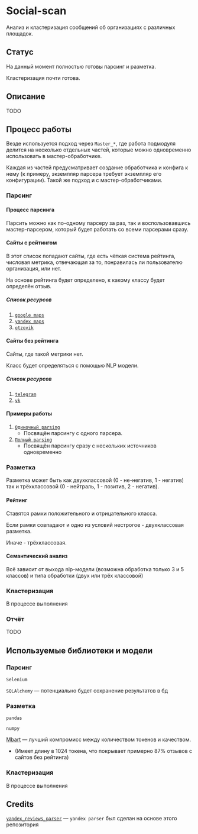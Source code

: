 # Social-scan

Анализ и кластеризация сообщений об организациях с различных площадок.

## Статус

На данный момент полностью готовы парсинг и разметка.

Кластеризация почти готова.

## Описание

TODO

## Процесс работы

Везде используется подход через `Master_*`, где работа подмодуля делится на несколько отдельных частей, которые можно одновременно использовать в мастер-обработчике.

Каждая из частей предусматривает создание обработчика и конфига к нему (к примеру, экземпляр парсера требует экземпляр его конфигурации). Такой же подход и с мастер-обработчиками.

### Парсинг

#### Процесс парсинга

Парсить можно как по-одному парсеру за раз, так и воспользовавшись мастер-парсером, который будет работать со всеми парсерами сразу.

#### Сайты с рейтингом

В этот список попадают сайты, где есть чёткая система рейтинга, числовая метрика, отвечающая за то, понравилась ли пользователю организация, или нет.

На основе рейтинга будет определено, к какому классу будет определён отзыв.

##### Список ресурсов

1. [`google maps`](src/get_info/parsers/google_maps)
2. [`yandex maps`](src/get_info/parsers/yandex_maps)
3. [`otzovik`](src/get_info/parsers/otzovik)

#### Сайты без рейтинга

Сайты, где такой метрики нет.

Класс будет определяться с помощью NLP модели.

##### Список ресурсов

1. [`telegram`](src/get_info/parsers/telegram)
2. [`vk`](src/get_info/parsers/vk)

#### Примеры работы

1. [`Одиночный parsing`](examples/01_single-parser.py)
    - Посвящён парсингу с одного парсера.
2. [`Полный parsing`](examples/01_parsing.py)
    - Посвящён парсингу сразу с нескольких источников одновременно

### Разметка

Разметка может быть как двухклассовой (0 - не-негатив, 1 - негатив)  так и трёхклассовой (0 - нейтраль, 1 - позитив, 2 - негатив).

#### Рейтинг

Ставятся рамки положительного и отрицательного класса.

Если рамки совпадают и одно из условий нестрогое - двухклассовая разметка.

Иначе - трёхклассовая.

#### Семантический анализ

Всё зависит от выхода nlp-модели (возможна обработка только 3 и 5 классов) и типа обработки (двух или трёх классовой)

### Кластеризация

В процессе выполнения

### Отчёт

TODO

## Используемые библиотеки и модели

### Парсинг

`Selenium`

`SQLAlchemy` — потенциально будет сохранение результатов в бд

### Разметка

`pandas`

`numpy`

[Mbart](https://huggingface.co/sismetanin/mbart_ru_sum_gazeta-ru-sentiment-rusentiment) — лучший компромисс между количеством токенов и качеством.

- (Имеет длину в 1024 токена, что покрывает примерно 87% отзывов с сайтов без рейтинга)

### Кластеризация

В процессе выполнения

## Credits

[`yandex_reviews_parser`](https://github.com/useless-apple/yandex_reviews-parser) — `yandex parser` был сделан на основе этого репозитория
